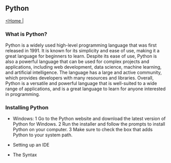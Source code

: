 ## Python
[<Home |](../../../README.md)

### What is Python?
Python is a widely used high-level programming language that was first released in 1991. It is known for its simplicity and ease of use, making it a great language for beginners to learn. Despite its ease of use, Python is also a powerful language that can be used for complex projects and applications, including web development, data science, machine learning, and artificial intelligence. The language has a large and active community, which provides developers with many resources and libraries. Overall, Python is a versatile and powerful language that is well-suited to a wide range of applications, and is a great language to learn for anyone interested in programming.

### Installing Python
* Windows:
    1 Go to the Python website and download the latest version of Python for Windows.
    2 Run the installer and follow the prompts to install Python on your computer.
    3 Make sure to check the box that adds Python to your system path.

* Setting up an IDE

* The Syntax